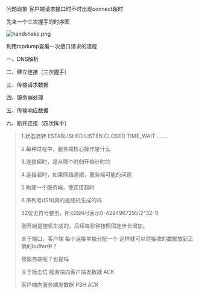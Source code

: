 问题现象 客户端请求接口时不时出现connect超时



先来一个三次握手的时序图

![handshake.png](https://i.loli.net/2019/10/30/2mNDL4kBVvHJ7df.png)

利用tcpdump查看一次接口请求的流程

一、DNS解析

二、建立连接（三次握手）

三、传输请求数据

四、服务端处理

五、传输响应数据

六、断开连接（四次挥手）





> 1.状态流转 ESTABLISHED LISTEN CLOSED TIME_WAIT .......
>
> 2.每种过程中，服务端核心操作是什么
>
> 3.连接超时，是从哪个时刻开始计时的
>
> 4.连接超时，如果网络通顺，服务端可能的问题
>
> 5.构建一个服务端，使连接超时
>
> 6.序列号(ISN)真的是随机生成的吗
>
> 32位无符号整型，所以ISN可表示0-4294967295(2^32-1)
>
> 刚开始是随机生成的，后续每秒钟按照固定步长增加。
>
> 关于端口，客户端 每个连接单独分配一个 这样就可以将接收的数据放到正确的buffer中？
>
> 那服务端呢？也是吗
>
> 关于标志位 服务端向客户端发数据 ACK
>
> 客户端向服务端发数据 PSH ACK 



> 